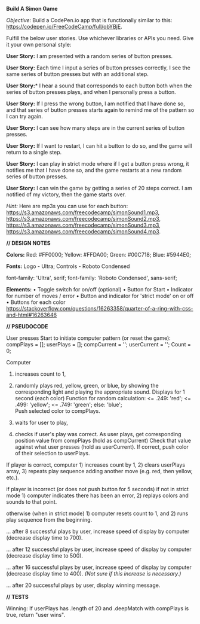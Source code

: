 **Build A Simon Game**

*Objective:* Build a CodePen.io app that is functionally similar to this: https://codepen.io/FreeCodeCamp/full/obYBjE.

Fulfill the below user stories. Use whichever libraries or APIs you need. Give it your own personal style:

**User Story:** I am presented with a random series of button presses.

**User Story:** Each time I input a series of button presses correctly, I see the same series of button presses but with an additional step.

**User Story:*** I hear a sound that corresponds to each button both when the series of button presses plays, and when I personally press a button.

**User Story:** If I press the wrong button, I am notified that I have done so, and that series of button presses starts again to remind me of the pattern so I can try again.

**User Story:** I can see how many steps are in the current series of button presses.

**User Story:** If I want to restart, I can hit a button to do so, and the game will return to a single step.

**User Story:** I can play in strict mode where if I get a button press wrong, it notifies me that I have done so, and the game restarts at a new random series of button presses.

**User Story:** I can win the game by getting a series of 20 steps correct. I am notified of my victory, then the game starts over.

*Hint:* Here are mp3s you can use for each button: https://s3.amazonaws.com/freecodecamp/simonSound1.mp3, https://s3.amazonaws.com/freecodecamp/simonSound2.mp3, https://s3.amazonaws.com/freecodecamp/simonSound3.mp3, https://s3.amazonaws.com/freecodecamp/simonSound4.mp3.


**// DESIGN NOTES**

**Colors:**
Red: #FF0000;
Yellow: #FFDA00;
Green: #00C718;
Blue: #5944E0;

**Fonts:**
Logo - Ultra;
Controls - Roboto Condensed

<link href="https://fonts.googleapis.com/css?family=Roboto+Condensed|Ultra" rel="stylesheet">

font-family: 'Ultra', serif;
font-family: 'Roboto Condensed', sans-serif;

**Elements:**
• Toggle switch for on/off (optional)
• Button for Start
• Indicator for number of moves / error
• Button and indicator for 'strict mode' on or off
• Buttons for each color
https://stackoverflow.com/questions/16263358/quarter-of-a-ring-with-css-and-html#16263646


**// PSEUDOCODE**

User presses Start to initiate computer pattern (or reset the game):
	compPlays = [];
	userPlays = [];
	compCurrent = '';
	userCurrent = '';
	Count = 0;

Computer
1) increases count to 1,
2) randomly plays red, yellow, green, or blue, by showing the corresponding light and playing the appropriate sound. Displays for 1 second (each color)
	Function for random calculation:
	<= .249: 'red';
	<= .499: 'yellow';
	<= .749: 'green';
	else: 'blue';  
	Push selected color to compPlays.

3) waits for user to play,
4) checks if user's play was correct.
	As user plays, get corresponding position value from compPlays (hold as compCurrent)
	Check that value against what user presses (hold as userCurrent).
	If correct, push color of their selection to userPlays.

If player is correct, computer 1) increases count by 1, 2) clears userPlays array, 3) repeats play sequence adding another move (e.g. red, then yellow, etc.).

if player is incorrect (or does not push button for 5 seconds)
	if not in strict mode
		1) computer indicates there has been an error, 2) replays colors and sounds to that point.

otherwise (when in strict mode)
	1) computer resets count to 1, and 2) runs play sequence from the beginning. 	

...
after 8 successful plays by user, increase speed of display by computer (decrease display time to 700).

...
after 12 successful plays by user, increase speed of display by computer (decrease display time to 500).

...
after 16 successful plays by user, increase speed of display by computer (decrease display time to 400). *(Not sure if this increase is necessary.)*

...
after 20 successful plays by user,
display winning message. 	


**// TESTS**

Winning: If userPlays has .length of 20 and .deepMatch with compPlays is true, return "user wins".

